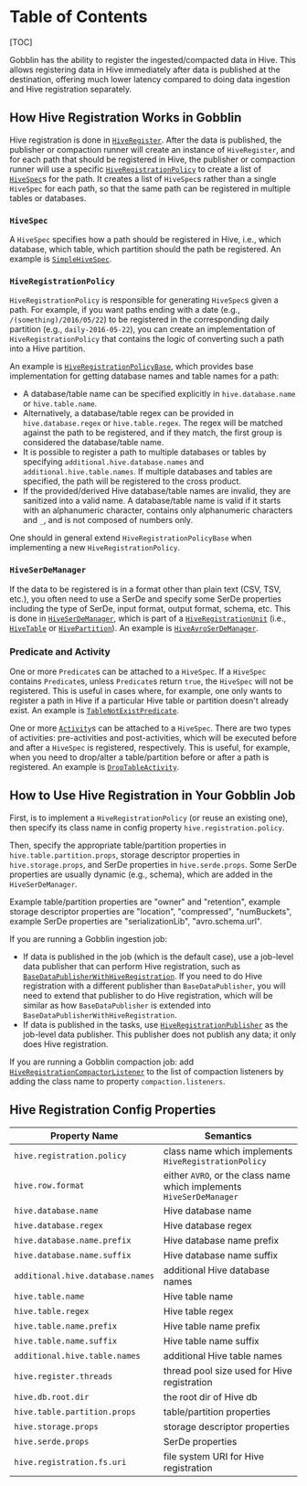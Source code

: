 # Table of Contents

[TOC]

Gobblin has the ability to register the ingested/compacted data in Hive. This allows registering data in Hive immediately after data is published at the destination, offering much lower latency compared to doing data ingestion and Hive registration separately.

## How Hive Registration Works in Gobblin

Hive registration is done in [`HiveRegister`](https://github.com/linkedin/gobblin/blob/master/gobblin-hive-registration/src/main/java/gobblin/hive/HiveRegister.java). After the data is published, the publisher or compaction runner will create an instance of `HiveRegister`, and for each path that should be registered in Hive, the publisher or compaction runner will use a specific [`HiveRegistrationPolicy`](https://github.com/linkedin/gobblin/blob/master/gobblin-hive-registration/src/main/java/gobblin/hive/policy/HiveRegistrationPolicy.java) to create a list of [`HiveSpec`](https://github.com/linkedin/gobblin/blob/master/gobblin-hive-registration/src/main/java/gobblin/hive/spec/HiveSpec.java)s for the path. It creates a list of `HiveSpec`s rather than a single `HiveSpec` for each path, so that the same path can be registered in multiple tables or databases.

### `HiveSpec`

A `HiveSpec` specifies how a path should be registered in Hive, i.e., which database, which table, which partition should the path be registered. An example is [`SimpleHiveSpec`](https://github.com/linkedin/gobblin/blob/master/gobblin-hive-registration/src/main/java/gobblin/hive/spec/SimpleHiveSpec.java).

### `HiveRegistrationPolicy`

`HiveRegistrationPolicy` is responsible for generating `HiveSpec`s given a path. For example, if you want paths ending with a date (e.g., `/(something)/2016/05/22`) to be registered in the corresponding daily partition (e.g., `daily-2016-05-22`), you can create an implementation of `HiveRegistrationPolicy` that contains the logic of converting such a path into a Hive partition. 

An example is [`HiveRegistrationPolicyBase`](https://github.com/linkedin/gobblin/blob/master/gobblin-hive-registration/src/main/java/gobblin/hive/policy/HiveRegistrationPolicyBase.java), which provides base implementation for getting database names and table names for a path:

* A database/table name can be specified explicitly in `hive.database.name` or `hive.table.name`.
* Alternatively, a database/table regex can be provided in `hive.database.regex` or `hive.table.regex`. The regex will be matched against the path to be registered, and if they match, the first group is considered the database/table name.
* It is possible to register a path to multiple databases or tables by specifying `additional.hive.database.names` and `additional.hive.table.names`. If multiple databases and tables are specified, the path will be registered to the cross product.
* If the provided/derived Hive database/table names are invalid, they are sanitized into a valid name. A database/table name is valid if it starts with an alphanumeric character, contains only alphanumeric characters and `_`, and is not composed of numbers only.

One should in general extend `HiveRegistrationPolicyBase` when implementing a new `HiveRegistrationPolicy`.

### `HiveSerDeManager`

If the data to be registered is in a format other than plain text (CSV, TSV, etc.), you often need to use a SerDe and specify some SerDe properties including the type of SerDe, input format, output format, schema, etc. This is done in [`HiveSerDeManager`](https://github.com/linkedin/gobblin/blob/master/gobblin-hive-registration/src/main/java/gobblin/hive/HiveSerDeManager.java), which is part of a [`HiveRegistrationUnit`](https://github.com/linkedin/gobblin/blob/master/gobblin-hive-registration/src/main/java/gobblin/hive/HiveRegistrationUnit.java) (i.e., [`HiveTable`](https://github.com/linkedin/gobblin/blob/master/gobblin-hive-registration/src/main/java/gobblin/hive/HiveTable.java) or [`HivePartition`](https://github.com/linkedin/gobblin/blob/master/gobblin-hive-registration/src/main/java/gobblin/hive/HivePartition.java)). An example is [`HiveAvroSerDeManager`](https://github.com/linkedin/gobblin/blob/master/gobblin-hive-registration/src/main/java/gobblin/hive/avro/HiveAvroSerDeManager.java).

### Predicate and Activity

One or more `Predicate`s can be attached to a `HiveSpec`. If a `HiveSpec` contains `Predicate`s, unless `Predicate`s return `true`, the `HiveSpec` will not be registered. This is useful in cases where, for example, one only wants to register a path in Hive if a particular Hive table or partition doesn't already exist. An example is [`TableNotExistPredicate`](https://github.com/linkedin/gobblin/blob/master/gobblin-hive-registration/src/main/java/gobblin/hive/spec/predicate/TableNotExistPredicate.java).

One or more [`Activity`](https://github.com/linkedin/gobblin/blob/master/gobblin-hive-registration/src/main/java/gobblin/hive/spec/activity/Activity.java)s can be attached to a `HiveSpec`. There are two types of activities: pre-activities and post-activities, which will be executed before and after a `HiveSpec` is registered, respectively. This is useful, for example, when you need to drop/alter a table/partition before or after a path is registered. An example is [`DropTableActivity`](https://github.com/linkedin/gobblin/blob/master/gobblin-hive-registration/src/main/java/gobblin/hive/spec/activity/DropTableActivity.java).

## How to Use Hive Registration in Your Gobblin Job

First, is to implement a `HiveRegistrationPolicy` (or reuse an existing one), then specify its class name in config property `hive.registration.policy`.

Then, specify the appropriate table/partition properties in `hive.table.partition.props`, storage descriptor properties in 
`hive.storage.props`, and SerDe properties in `hive.serde.props`. Some SerDe properties are usually dynamic (e.g., schema), which are added in the `HiveSerDeManager`.

Example table/partition properties are "owner" and "retention", example storage descriptor properties are "location", "compressed", "numBuckets", example SerDe properties are "serializationLib", "avro.schema.url".

If you are running a Gobblin ingestion job:

* If data is published in the job (which is the default case), use a job-level data publisher that can perform Hive registration, such as [`BaseDataPublisherWithHiveRegistration`](https://github.com/linkedin/gobblin/blob/master/gobblin-core/src/main/java/gobblin/publisher/BaseDataPublisherWithHiveRegistration.java). If you need to do Hive registration with a different publisher than `BaseDataPublisher`, you will need to extend that publisher to do Hive registration, which will be similar as how `BaseDataPublisher` is extended into `BaseDataPublisherWithHiveRegistration`.
* If data is published in the tasks, use [`HiveRegistrationPublisher`](https://github.com/linkedin/gobblin/blob/master/gobblin-core/src/main/java/gobblin/publisher/HiveRegistrationPublisher.java) as the job-level data publisher. This publisher does not publish any data; it only does Hive registration.

If you are running a Gobblin compaction job: add [`HiveRegistrationCompactorListener`](https://github.com/linkedin/gobblin/blob/master/gobblin-compaction/src/main/java/gobblin/compaction/hive/registration/HiveRegistrationCompactorListener.java) to the list of compaction listeners by adding the class name to property `compaction.listeners`.

## Hive Registration Config Properties

| Property Name  | Semantics  |
|---|---|
| `hive.registration.policy` | class name which implements `HiveRegistrationPolicy` |
| `hive.row.format` | either `AVRO`, or the class name which implements `HiveSerDeManager`|
| `hive.database.name` | Hive database name |
| `hive.database.regex` | Hive database regex |
| `hive.database.name.prefix` | Hive database name prefix |
| `hive.database.name.suffix` | Hive database name suffix |
| `additional.hive.database.names` | additional Hive database names |
| `hive.table.name` | Hive table name |
| `hive.table.regex` | Hive table regex |
| `hive.table.name.prefix` | Hive table name prefix |
| `hive.table.name.suffix` | Hive table name suffix |
| `additional.hive.table.names` | additional Hive table names |
| `hive.register.threads` | thread pool size used for Hive registration |
| `hive.db.root.dir` | the root dir of Hive db |
| `hive.table.partition.props` | table/partition properties |
| `hive.storage.props` | storage descriptor properties |
| `hive.serde.props` | SerDe properties |
| `hive.registration.fs.uri` | file system URI for Hive registration |
